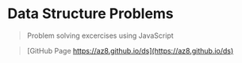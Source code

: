 # Data Structure Problems

> Problem solving excercises using JavaScript


> [GitHub Page https://az8.github.io/ds](https://az8.github.io/ds) 
